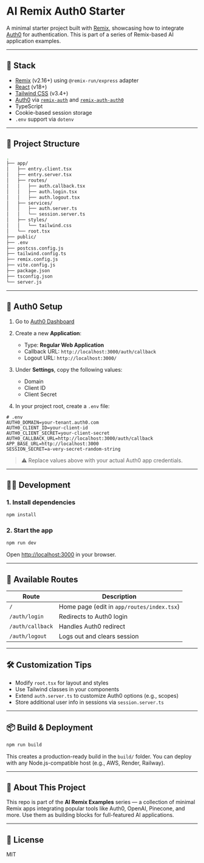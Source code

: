 # AI Remix Auth0 Starter

A minimal starter project built with [Remix](https://remix.run/), showcasing how to integrate [Auth0](https://auth0.com/) for authentication. This is part of a series of Remix-based AI application examples.

---

## 🚀 Stack

- [Remix](https://remix.run/) (v2.16+) using `@remix-run/express` adapter
- [React](https://reactjs.org/) (v18+)
- [Tailwind CSS](https://tailwindcss.com/) (v3.4+)
- [Auth0](https://auth0.com/) via [`remix-auth`](https://github.com/sergiodxa/remix-auth) and [`remix-auth-auth0`](https://github.com/sergiodxa/remix-auth-auth0)
- TypeScript
- Cookie-based session storage
- `.env` support via `dotenv`

---

## 📁 Project Structure

```bash
.
├── app/
│   ├── entry.client.tsx
│   ├── entry.server.tsx
│   ├── routes/
│   │   ├── auth.callback.tsx
│   │   ├── auth.login.tsx
│   │   ├── auth.logout.tsx
│   ├── services/
│   │   ├── auth.server.ts
│   │   └── session.server.ts
│   ├── styles/
│   │   └── tailwind.css
│   └── root.tsx
├── public/
├── .env
├── postcss.config.js
├── tailwind.config.ts
├── remix.config.js
├── vite.config.js
├── package.json
├── tsconfig.json
└── server.js
```

---

## 🔐 Auth0 Setup

1. Go to [Auth0 Dashboard](https://manage.auth0.com/)
2. Create a new **Application**:
   - Type: **Regular Web Application**
   - Callback URL: `http://localhost:3000/auth/callback`
   - Logout URL: `http://localhost:3000/`

3. Under **Settings**, copy the following values:
   - Domain
   - Client ID
   - Client Secret

4. In your project root, create a `.env` file:

```env
# .env
AUTH0_DOMAIN=your-tenant.auth0.com
AUTH0_CLIENT_ID=your-client-id
AUTH0_CLIENT_SECRET=your-client-secret
AUTH0_CALLBACK_URL=http://localhost:3000/auth/callback
APP_BASE_URL=http://localhost:3000
SESSION_SECRET=a-very-secret-random-string
```

> ⚠️ Replace values above with your actual Auth0 app credentials.

---

## 🧑‍💻 Development

### 1. Install dependencies

```bash
npm install
```

### 2. Start the app

```bash
npm run dev
```

Open [http://localhost:3000](http://localhost:3000) in your browser.

---

## 📄 Available Routes

| Route             | Description                        |
|------------------|------------------------------------|
| `/`              | Home page (edit in `app/routes/index.tsx`) |
| `/auth/login`    | Redirects to Auth0 login           |
| `/auth/callback` | Handles Auth0 redirect             |
| `/auth/logout`   | Logs out and clears session        |

---

## 🛠 Customization Tips

- Modify `root.tsx` for layout and styles
- Use Tailwind classes in your components
- Extend `auth.server.ts` to customize Auth0 options (e.g., scopes)
- Store additional user info in sessions via `session.server.ts`

---

## 📦 Build & Deployment

```bash
npm run build
```

This creates a production-ready build in the `build/` folder. You can deploy with any Node.js-compatible host (e.g., AWS, Render, Railway).

---

## 🧠 About This Project

This repo is part of the **AI Remix Examples** series — a collection of minimal Remix apps integrating popular tools like Auth0, OpenAI, Pinecone, and more. Use them as building blocks for full-featured AI applications.

---

## 📄 License

MIT
